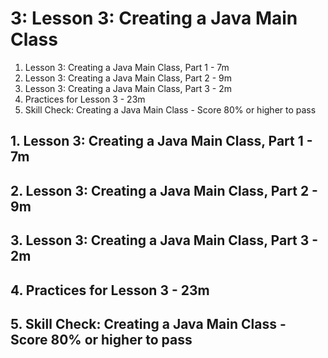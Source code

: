 # 3: Lesson 3: Creating a Java Main Class

1. Lesson 3: Creating a Java Main Class, Part 1 - 7m
2. Lesson 3: Creating a Java Main Class, Part 2 - 9m
3. Lesson 3: Creating a Java Main Class, Part 3 - 2m
4. Practices for Lesson 3 - 23m
5. Skill Check: Creating a Java Main Class - Score 80% or higher to pass

## 1. Lesson 3: Creating a Java Main Class, Part 1 - 7m
## 2. Lesson 3: Creating a Java Main Class, Part 2 - 9m
## 3. Lesson 3: Creating a Java Main Class, Part 3 - 2m
## 4. Practices for Lesson 3 - 23m
## 5. Skill Check: Creating a Java Main Class - Score 80% or higher to pass
